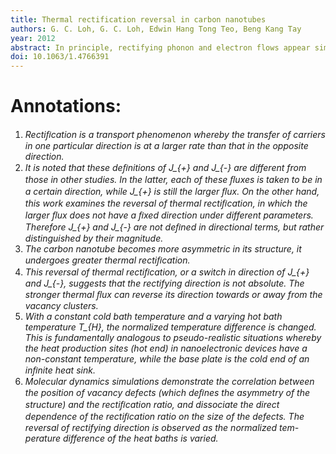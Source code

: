 ```yaml
---
title: Thermal rectification reversal in carbon nanotubes
authors: G. C. Loh, G. C. Loh, Edwin Hang Tong Teo, Beng Kang Tay
year: 2012
abstract: In principle, rectifying phonon and electron flows appear similar, whereby more energy is transported in one direction than the opposite one. However, their physical mechanisms are inherently different. By using molecular dynamics simulations, this study reports on a few interesting aspects of thermal rectification in carbon nanotubes: (1) The dependence of the rectification ratio on the structural symmetry (represented by the position of vacancy clusters) of the nanotube and more importantly (2) a reversal in the rectifying direction as the normalized temperature difference of the heat baths is increased. The flux-mediated diffuse mismatch model is extended to explain the reversal phenomenon—initially with a simplifying assumption that the transmission coefficients at the vacancy/scatterer are identical in bidirectional phonon transport, and then with a moderating factor to distinguish between both coefficients. It is noted that in both cases, the conditions for thermal rectification reversal are attaina...
doi: 10.1063/1.4766391
---
```


# Annotations:
1. *Rectiﬁcation is a transport phenomenon whereby the transfer of carriers in one particular direction is at a larger rate than that in the opposite direction.*
2. *It is noted that these deﬁnitions of J_{+} and J_{-}	 are different from those in other studies. In the latter, each of these ﬂuxes is taken to be in a certain direction, while J_{+} is still the larger ﬂux. On the other hand, this work examines the reversal of thermal rectiﬁcation, in which the larger ﬂux does not have a ﬁxed direction under different parameters. Therefore J_{+} and J_{-} are not deﬁned in directional terms, but rather distinguished by their magnitude.*
3. *The carbon nanotube becomes more asymmetric in its structure, it undergoes greater thermal rectiﬁcation.*
4. *This reversal of thermal rectiﬁcation, or a switch in direction of J_{+} and J_{-}, suggests that the rectifying direction is not absolute. The stronger thermal ﬂux can reverse its direction towards or away from the vacancy clusters.*
5. *With a constant cold bath temperature and a varying hot bath temperature T_{H}, the normalized temperature difference is changed. This is fundamentally analogous to pseudo-realistic situations whereby the heat production sites (hot end) in nanoelectronic devices have a non-constant temperature, while the base plate is the cold end of an inﬁnite heat sink.*
6. *Molecular dynamics simulations demonstrate the correlation between the position of vacancy defects (which deﬁnes the asymmetry of the structure) and the rectiﬁcation ratio, and dissociate the direct dependence of the rectiﬁcation ratio on the size of the defects. The reversal of rectifying direction is observed as the normalized tem- perature difference of the heat baths is varied.*

